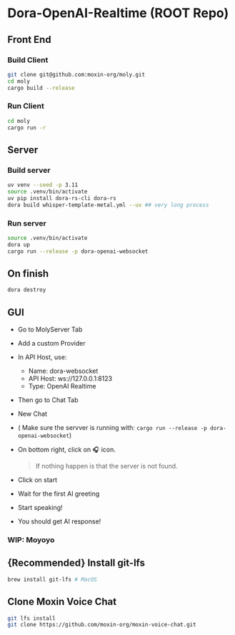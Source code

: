 # Dora-OpenAI-Realtime (ROOT Repo)

## Front End

### Build Client

```bash
git clone git@github.com:moxin-org/moly.git
cd moly
cargo build --release
```

### Run Client

```bash
cd moly
cargo run -r
```

## Server

### Build server

```bash
uv venv --seed -p 3.11
source .venv/bin/activate
uv pip install dora-rs-cli dora-rs
dora build whisper-template-metal.yml --uv ## very long process
```

### Run server

```bash
source .venv/bin/activate
dora up
cargo run --release -p dora-openai-websocket
```

## On finish

```bash
dora destroy
```

## GUI

- Go to MolyServer Tab
- Add a custom Provider
- In API Host, use:

  - Name: dora-websocket
  - API Host: ws://127.0.0.1:8123
  - Type: OpenAI Realtime

- Then go to Chat Tab
- New Chat
- ( Make sure the servver is running with: `cargo run --release -p dora-openai-websocket`)
- On bottom right, click on 🎧 icon.
  > If nothing happen is that the server is not found.
- Click on start
- Wait for the first AI greeting
- Start speaking!
- You should get AI response!

### WIP: Moyoyo

## {Recommended} Install git-lfs

```bash
brew install git-lfs # MacOS
```

## Clone Moxin Voice Chat

```bash
git lfs install
git clone https://github.com/moxin-org/moxin-voice-chat.git
```
